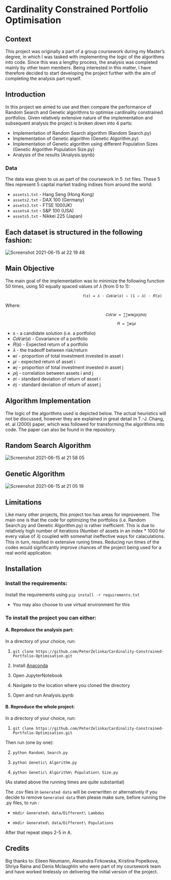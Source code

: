 # Cardinality Constrained Portfolio Optimisation

## Context

This project was originally a part of a group coursework during my Master’s degree, in which I was tasked with implementing the logic of the algorithms into code. Since this was a lengthy process, the analysis was completed mainly by other team members. Being interested in this matter, I have therefore decided to start developing the project further with the aim of completing the analysis part myself.

## Introduction

In this project we aimed to use  and then compare the performance of Random Search and Genetic algorithms to optimise cardinality constrained portfolios. Given relatively extensive nature of the implementation and subsequent analysis the project is broken down into 4 parts:

- Implementation of Random Search algorithm (Random Search.py)
- Implementation of Genetic algorithm (Genetic Algorithm.py)
- Implementation of Genetic algorithm using different Population Sizes (Genetic Algorithm Population Size.py)
- Analysis of the results (Analysis.ipynb)

### Data
The data was given to us as part of the coursework in 5 .txt files. These 5 files represent 5 capital market trading indixes from around the world:
- `assets1.txt` - Hang Seng (Hong Kong)
- `assets2.txt` - DAX 100 (Germany)
- `assets3.txt` - FTSE 100(UK)
- `assets4.txt` - S&P 100 (USA)
- `assets5.txt` - Nikkei 225 (Japan)

## Each dataset is structured in the following fashion:
![Screenshot 2021-06-15 at 22 19 48](https://user-images.githubusercontent.com/85829899/122634002-e565c780-d0db-11eb-949a-bfc2c4c8989b.png)

## Main Objective

The main goal of the implementation was to minimize the following function 50 times, using 50 equally spaced values of 𝜆 (from 0 to 1):

                                      𝑓(𝑠) = 𝜆 · 𝐶𝑜𝑉𝑎𝑟(𝑠) − (1 − 𝜆) · 𝑅(𝑠)  

Where: 						
                                
                                                𝐶𝑜𝑉𝑎𝑟 = ∑∑𝑤𝑖𝑤𝑗𝜌𝑖𝑗𝜎𝑖𝜎𝑗 	

                                                     𝑅 = ∑𝑤𝑖𝜇𝑖
          
- s - a candidate solution (i.e. a portfolio)
- 𝐶𝑜𝑉𝑎𝑟(𝑠) - Covariance of a portfolio
- 𝑅(𝑠) - Expected return of a portfolio
- 𝜆 - the tradeoff between risk/return 
- 𝑤𝑖 - proportion of total investment invested in asset i
- 𝜇𝑖  - expected return of asset i
- 𝑤𝑗 - proportion of total investment invested in asset j
- 𝜌𝑖j - correlation between assets i and j 
- 𝜎𝑖 - standard deviation of return of asset i
- 𝜎𝑗 - standard deviation of return of asset j

## Algorithm Implementation

The logic of the algorithms used is depicted below. The actual heuristics will not be discussed, however they are explained in great detail in T.-J. Chang, et. al (2000) paper, which was followed for transforming the algorithms into code. The paper can also be found in the repository. 

## Random Search Algorithm

![Screenshot 2021-06-15 at 21 58 05](https://user-images.githubusercontent.com/85829899/122634011-f7476a80-d0db-11eb-8a90-8397a1a59642.png)

## Genetic Algorithm

![Screenshot 2021-06-15 at 21 05 19](https://user-images.githubusercontent.com/85829899/122634018-ff070f00-d0db-11eb-83c1-39d504d6baa2.png)
 
## Limitations
Like many other projects, this project too has areas for improvement. The main one is that the code for optimizing the portfolios (i.e. Random Search.py and Genetic Algorithm.py) is rather inefficient. This is due to relatively high number of iterations (Number of assets in an index * 1000 for every value of 𝜆) coupled with somewhat ineffective ways for calaculations. This in turn, resulted in extensive runing times. Reducing run times of the codes would significantly improve chances of the project being used for a real world application.

## Installation

### Install the requirements:

Install the requirements using `pip install -r requirements.txt`
-	You may also choose to use virtual environment for this

### To install the project you can either:

#### A. Reproduce the analysis part:

In a directory of your choice, run:

 1. `git clone https://github.com/PeterZelinka/Cardinality-Constrained-Portfolio-Optimisation.git`

 2. Install [Anaconda](https://www.anaconda.com/products/individual)
 3. Open JupyterNotebook
 4. Navigate to the location where you cloned the directory
 5. Open and run Analysis.ipynb

#### B. Reproduce the whole project:

In a directory of your choice, run:

 1. `git clone https://github.com/PeterZelinka/Cardinality-Constrained-Portfolio-Optimisation.git`

Then run (one by one):

 2. `python Random\ Search.py`

 3. `python Genetic\ Algorithm.py`

 4. `python Genetic\ Algorithm\ Population\ Size.py`

(As stated above the running times are quite substantial)

The .csv files in `Generated data` will be overwritten or alternatively if you decide to remove `Generated data` then please make sure, before running the .py files, to run : 

- `mkdir Generated\ data/Different\ Lambdas`

- `mkdir Generated\ data/Different\ Populations`

After that repeat steps 2-5 in A.

## Credits
Big thanks to: Eileen Neumann, Alexandra Firkowska, Kristina Popelkova, Shriya Raina and Denis Mclaughlin who were part of my coursework team and have worked tirelessly on delivering the initial version of the project.
